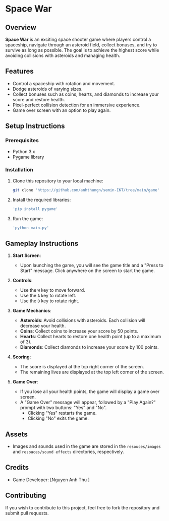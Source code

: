 # Space War

## Overview
**Space War** is an exciting space shooter game where players control a spaceship, navigate through an asteroid field, collect bonuses, and try to survive as long as possible. The goal is to achieve the highest score while avoiding collisions with asteroids and managing health.

## Features
- Control a spaceship with rotation and movement.
- Dodge asteroids of varying sizes.
- Collect bonuses such as coins, hearts, and diamonds to increase your score and restore health.
- Pixel-perfect collision detection for an immersive experience.
- Game over screen with an option to play again.

## Setup Instructions
### Prerequisites
- Python 3.x
- Pygame library

### Installation
1. Clone this repository to your local machine:
    ```sh
    git clone 'https://github.com/anhthungn/semin-IKT/tree/main/game'
    ```

2. Install the required libraries:
    ```sh
    'pip install pygame'
    ```

3. Run the game:
    ```sh
    'python main.py'
    ```

## Gameplay Instructions
1. **Start Screen**: 
   - Upon launching the game, you will see the game title and a "Press to Start" message. Click anywhere on the screen to start the game.

2. **Controls**:
   - Use the `W` key to move forward.
   - Use the `A` key to rotate left.
   - Use the `D` key to rotate right.

3. **Game Mechanics**:
   - **Asteroids**: Avoid collisions with asteroids. Each collision will decrease your health.
   - **Coins**: Collect coins to increase your score by 50 points.
   - **Hearts**: Collect hearts to restore one health point (up to a maximum of 3).
   - **Diamonds**: Collect diamonds to increase your score by 100 points.

4. **Scoring**:
   - The score is displayed at the top right corner of the screen.
   - The remaining lives are displayed at the top left corner of the screen.

5. **Game Over**:
   - If you lose all your health points, the game will display a game over screen.
   - A "Game Over" message will appear, followed by a "Play Again?" prompt with two buttons: "Yes" and "No".
     - Clicking "Yes" restarts the game.
     - Clicking "No" exits the game.

## Assets
- Images and sounds used in the game are stored in the `resouces/images` and `resouces/sound effects` directories, respectively.

## Credits
- Game Developer: [Nguyen Anh Thu ]

## Contributing
If you wish to contribute to this project, feel free to fork the repository and submit pull requests.
